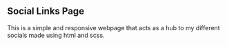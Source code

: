 ## Social Links Page
This is a simple and responsive webpage that acts as a hub to my different socials made using html and scss.